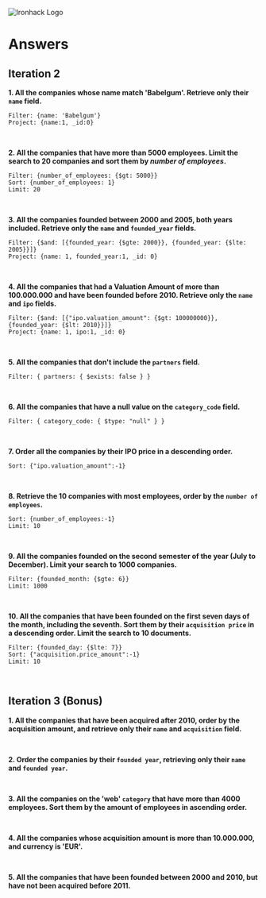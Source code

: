 ![Ironhack Logo](https://i.imgur.com/1QgrNNw.png)

# Answers

## Iteration 2

**1. All the companies whose name match 'Babelgum'. Retrieve only their `name` field.**
```
Filter: {name: 'Babelgum'}
Project: {name:1, _id:0}
```

<br>

**2. All the companies that have more than 5000 employees. Limit the search to 20 companies and sort them by *number of employees*.**
```
Filter: {number_of_employees: {$gt: 5000}}
Sort: {number_of_employees: 1}
Limit: 20
```

<br>

**3. All the companies founded between 2000 and 2005, both years included. Retrieve only the `name` and `founded_year` fields.**
```
Filter: {$and: [{founded_year: {$gte: 2000}}, {founded_year: {$lte: 2005}}]}
Project: {name: 1, founded_year:1, _id: 0}
```

<br>

**4. All the companies that had a Valuation Amount of more than 100.000.000 and have been founded before 2010. Retrieve only the `name` and `ipo` fields.**
```
Filter: {$and: [{"ipo.valuation_amount": {$gt: 100000000}}, {founded_year: {$lt: 2010}}]}
Project: {name: 1, ipo:1, _id: 0}
```

<br>

**5. All the companies that don't include the `partners` field.**
```
Filter: { partners: { $exists: false } }
```

<br>

**6. All the companies that have a null value on the `category_code` field.**
```
Filter: { category_code: { $type: "null" } }
```

<br>

**7. Order all the companies by their IPO price in a descending order.**
```
Sort: {"ipo.valuation_amount":-1}
```

<br>

**8. Retrieve the 10 companies with most employees, order by the `number of employees`.**
```
Sort: {number_of_employees:-1}
Limit: 10
```

<br>

**9. All the companies founded on the second semester of the year (July to December). Limit your search to 1000 companies.**
```
Filter: {founded_month: {$gte: 6}}
Limit: 1000
```

<br>

**10. All the companies that have been founded on the first seven days of the month, including the seventh. Sort them by their `acquisition price` in a descending order. Limit the search to 10 documents.**
```
Filter: {founded_day: {$lte: 7}}
Sort: {"acquisition.price_amount":-1}
Limit: 10
```

<br>

## Iteration 3 (Bonus)

**1. All the companies that have been acquired after 2010, order by the acquisition amount, and retrieve only their `name` and `acquisition` field.**

<!-- Your Query Goes Here -->

<br>

**2. Order the companies by their `founded year`, retrieving only their `name` and `founded year`.**

<!-- Your Query Goes Here -->

<br>

**3. All the companies on the 'web' `category` that have more than 4000 employees. Sort them by the amount of employees in ascending order.**

<!-- Your Query Goes Here -->

<br>

**4. All the companies whose acquisition amount is more than 10.000.000, and currency is 'EUR'.**

<!-- Your Query Goes Here -->

<br>

**5. All the companies that have been founded between 2000 and 2010, but have not been acquired before 2011.**

<!-- Your Query Goes Here -->

<br>
